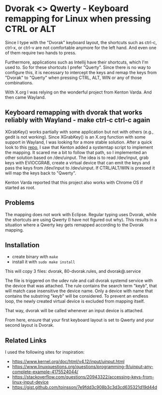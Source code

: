 # Dvorak <> Qwerty - Keyboard remapping for Linux when pressing CTRL or ALT

Since I type with the "Dvorak" keyboard layout, the shortcuts such as ctrl-c, ctrl-x, or ctrl-v are 
not comfortable anymore for the left hand. And even one of them require two hands to press.

Furthermore, applications such as Intellij have their shortcuts, which I'm used to. So 
for these shortcuts I prefer "Querty". Since there is no way to configure this, it is necessary to intercept the keys and remap the keys from "Dvorak" to "Querty" when pressing CTRL, ALT, WIN or any of those combinations.
   
With X.org I was relying on the wonderful project from Kenton Varda. And then came Wayland. 

## Keyboard remapping with dvorak that works reliably with Wayland - make ctrl-c ctrl-c again

XGrabKey() works partially with some application but not with others (e.g., gedit is not working). Since XGrabKey() is an X.org function with some support in Wayland, I was looking for a more stable solution. After a quick look to this [repo](https://github.com/kentonv/dvorak-qwerty), I saw that Kenton added a systemtap script to implement the mapping. It scared me a bit to follow that path, so I implemented an other solution based on /dev/uinput. The idea is to read /dev/input, grab keys with EVIOCGRAB, create a virtual device that can emit the keys and pass the keys from /dev/input to /dev/uinput. If CTRL/ALT/WIN is pressed it will map the keys back to "Qwerty".

Kenton Varda reported that this project also works with Chrome OS if started as root.

## Problems

The mapping does not work with Eclipse. Regular typing uses Dvorak, while the shortcuts are using Qwerty (I have not figured out why). This results in a situation where a Qwerty key gets remapped according to the Dvorak mapping.

## Installation

 * create binary with ```make```
 * install it with ```sudo make install```

This will copy 3 files: dvorak, 80-dvorak.rules, and dvorak@.service

The file is triggered on the udev rule and call dvorak systemd service with the device that was attached. The rule contains
the search term "keyb", that will match case insensitive the device name. Only a device with name that contains the substring
"keyb" will be considered. To prevent an endless loop, the newly created virtual device is excluded from mapping itself.

That way, dvorak will be called whenever an input device is attached.

From here, ensure that your first keyboard layout is set to Qwerty and your second layout is Dvorak.

## Related Links
I used the following sites for inspiration:

 * https://www.kernel.org/doc/html/v4.12/input/uinput.html
 * https://www.linuxquestions.org/questions/programming-9/uinput-any-complete-example-4175524044/
 * https://stackoverflow.com/questions/20943322/accessing-keys-from-linux-input-device
 * https://gist.github.com/toinsson/7e9fdd3c908b3c3d3cd635321d19d44d
